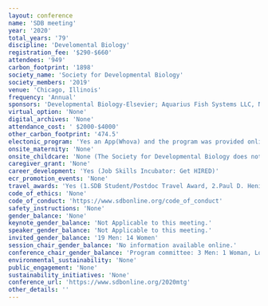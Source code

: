 ```yaml
---
layout: conference 
name: 'SDB meeting'
year: '2020'
total_years: '79'
discipline: 'Develomental Biology'
registration_fee: '$290-$660'
attendees: '949'
carbon_footprint: '1898'
society_name: 'Society for Developmental Biology'
society_members: '2019'
venue: 'Chicago, Illinois'
frequency: 'Annual'
sponsors: 'Developmental Biology-Elsevier; Aquarius Fish Systems LLC, Northwestern University; WIREs Developmental Biology-Wiley'
virtual_option: 'None'
digital_archives: 'None'
attendance_cost: ' $2000-$4000'
other_carbon_footprint: '474.5'
electonic_program: 'Yes an App(Whova) and the program was provided online on conference website.'
onsite_maternity: 'None'
onsite_childcare: 'None (The Society for Developmental Biology does not endorse any of these services. It is the meeting participants responsibility to verify the appropriateness of the service and make reservations.)'
caregiver_grant: 'None'
career_development: 'Yes (Job Skills Incubator: Get HIRED)'
ecr_promotion_events: 'None'
travel_awards: 'Yes (1.SDB Student/Postdoc Travel Award, 2.Paul D. Henion Graduate Student Travel Award ($500), 3. SDB International Student/Postdoc and Faculty Scholarship ($2000) 4. SDB Teaching and Junior Faculty Travel Grant)'
code_of_ethics: 'None'
code_of_conduct: 'https://www.sdbonline.org/code_of_conduct'
safety_instructions: 'None'
gender_balance: 'None'
keynote_gender_balance: 'Not Applicable to this meeting.'
speaker_gender_balance: 'Not Applicable to this meeting.'
invited_gender_balance: '19 Men: 14 Women'
session_chair_gender_balance: 'No information available online.'
conference_chair_gender_balance: 'Program committee: 3 Men: 1 Woman, Local Organising Committee: 1 Man: 2 Women'
environmental_sustainability: 'None'
public_engagement: 'None'
sustainability_initiatives: 'None'
conference_url: 'https://www.sdbonline.org/2020mtg'
other_details: ''
---
```

